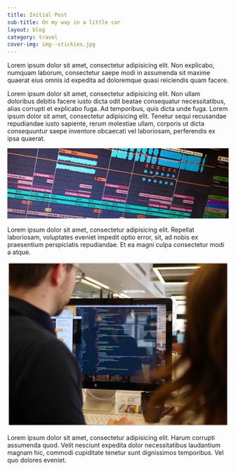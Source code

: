 ```yaml
---
title: Initial Post
sub-title: On my way in a little car
layout: blog
category: travel
cover-img: img--stickies.jpg
---
```


Lorem ipsum dolor sit amet, consectetur adipisicing elit. Non explicabo, numquam laborum, consectetur saepe modi in assumenda sit maxime quaerat eius omnis id expedita ad doloremque quasi reiciendis quam facere.

Lorem ipsum dolor sit amet, consectetur adipisicing elit. Non ullam doloribus debitis facere iusto dicta odit beatae consequatur necessitatibus, alias corrupti et explicabo fuga. Ad temporibus, quis dicta unde fuga. Lorem ipsum dolor sit amet, consectetur adipisicing elit. Tenetur sequi recusandae repudiandae iusto sapiente, rerum molestiae ullam, corporis ut dicta consequuntur saepe inventore obcaecati vel laboriosam, perferendis ex ipsa quaerat.

![Ableton Live Suite](/assets/img--ableton.jpg)

Lorem ipsum dolor sit amet, consectetur adipisicing elit. Repellat laboriosam, voluptates eveniet impedit optio error, sit, ad nobis ex praesentium perspiciatis repudiandae. Et ea magni culpa consectetur modi a atque.

![Ableton Live Suite](/assets/img--collab.png)

Lorem ipsum dolor sit amet, consectetur adipisicing elit. Harum corrupti assumenda quod. Velit nesciunt expedita dolor necessitatibus laudantium magnam hic, commodi cupiditate tenetur sunt dignissimos temporibus. Vel quo dolores eveniet.
